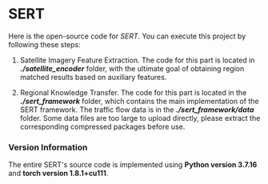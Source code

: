 # SERT

Here is the open-source code for *SERT*. You can execute this project by following these steps:

1. Satellite Imagery Feature Extraction. The code for this part is located in ***./satellite_encoder*** folder, with the ultimate goal of obtaining region matched results based on auxiliary features.

2. Regional Knowledge Transfer. The code for this part is located in the ***./sert_framework*** folder, which contains the main implementation of the SERT framework. The traffic flow data is in the ***./sert_framework/data*** folder. Some data files are too large to upload directly, please extract the corresponding compressed packages before use.



### Version Information

The entire SERT's source code is implemented using **Python version 3.7.16** and **torch version 1.8.1+cu111**.

